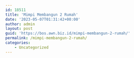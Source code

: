 ```yaml
---
id: 18511
title: 'Mimpi Membangun 2 Rumah'
date: '2023-05-07T01:31:42+00:00'
author: admin
layout: post
guid: 'https://bos.awn.biz.id/mimpi-membangun-2-rumah/'
permalink: /mimpi-membangun-2-rumah/
categories:
    - Uncategorized
---
```


